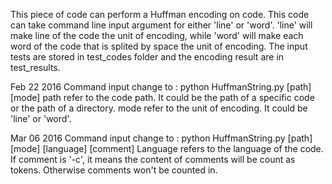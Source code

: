 This piece of code can perform a Huffman encoding on code.
This code can take command line input argument for either 'line' or 'word'.
'line' will make line of the code the unit of encoding, while 'word' will make 
each word of the code that is splited by space the unit of encoding.
The input tests are stored in test_codes folder and the encoding result are in
test_results.


Feb 22 2016
Command input change to :
	python HuffmanString.py \[path\] \[mode\]
path refer to the code path. It could be the path of a specific code or the path of a directory.
mode refer to the unit of encoding. It could be 'line' or 'word'. 

Mar 06 2016
Command input change to :
	python HuffmanString.py \[path\] \[mode\] \[language\] \[comment\]
Language refers to the language of the code.
If comment is '-c', it means the content of comments will be count as tokens. Otherwise comments won't be counted in.
